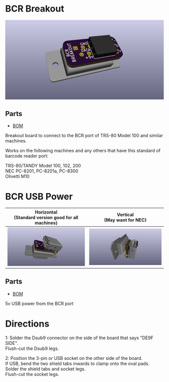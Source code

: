 # BCR Breakout
![](BCR_Breakout.png)

## Parts
* [BOM](https://www.digikey.com/short/zbf5mf)

Breakout board to connect to the BCR port of TRS-80 Model 100 and similar machines.

Works on the following machines and any others that have this standard of barcode reader port:

TRS-80/TANDY Model 100, 102, 200  
NEC PC-8201, PC-8201a, PC-8300  
Olivetti M10  

# BCR USB Power
|Horizontal<br>(Standard version good for all machines)|Vertical<br>(May want for NEC)|
|:---:|:---:|
|![](BCR_USB_PWR.png)|![](BCR_USB_PWR_up.png)|

## Parts
* [BOM](https://www.digikey.com/short/zb4hr4)

5v USB power from the BCR port

# Directions

1: Solder the Dsub9 connector on the side of the board that says "DE9F SIDE".  
Flush-cut the Dsub9 legs.

2: Position the 3-pin or USB socket on the other side of the board.  
If USB, bend the two shield tabs inwards to clamp onto the oval pads.  
Solder the shield tabs and socket legs.  
Flush-cut the socket legs.
